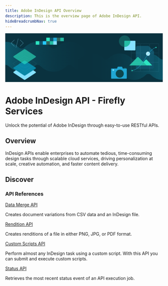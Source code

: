 ```yaml
---
title: Adobe InDesign API Overview
description: This is the overview page of Adobe InDesign API.
hideBreadcrumbNav: true
---
```


<Hero slots="image, heading, text" background="rgb(64, 34, 138)"/>

![Hero image](./hero.png)

# Adobe InDesign API - Firefly Services

Unlock the potential of Adobe InDesign through easy-to-use RESTful APIs.

## Overview

InDesign APIs enable enterprises to automate tedious, time-consuming design tasks through scalable cloud services, driving personalization at scale, creative automation, and faster content delivery.

## Discover

<DiscoverBlock slots="heading, link, text"/>

### API References

[Data Merge API][1]

Creates document variations from CSV data and an InDesign file.

<DiscoverBlock slots="link, text"/>

[Rendition API][2]

Creates renditions of a file in either PNG, JPG, or PDF format.

<DiscoverBlock slots="link, text"/>

[Custom Scripts API][3]

Perform almost any InDesign task using a custom script. With this API you can submit and execute custom scripts.

<DiscoverBlock slots="link, text"/>

[Status API][4]

Retrieves the most recent status event of an API execution job.

[1]: ./api/datamerge.md
[2]: ./api/rendition.md
[3]: ./api/scripts.md
[4]: ./api/status.md
